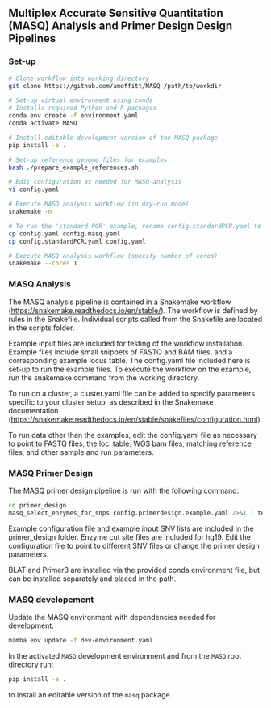 ## Multiplex Accurate Sensitive Quantitation (MASQ) Analysis and Primer Design Design Pipelines


### Set-up
```bash
# Clone workflow into working directory
git clone https://github.com/amoffitt/MASQ /path/to/workdir

# Set-up virtual environment using conda
# Installs required Python and R packages
conda env create -f environment.yaml
conda activate MASQ

# Install editable development version of the MASQ package
pip install -e .

# Set-up reference genome files for examples
bash ./prepare_example_references.sh

# Edit configuration as needed for MASQ analysis
vi config.yaml

# Execute MASQ analysis workflow (in dry-run mode)
snakemake -n

# To run the 'standard PCR' example, rename config.standardPCR.yaml to config.yaml
cp config.yaml config.masq.yaml 
cp config.standardPCR.yaml config.yaml

# Execute MASQ analysis workflow (specify number of cores)
snakemake --cores 1
```

### MASQ Analysis
The MASQ analysis pipeline is contained in a Snakemake workflow (https://snakemake.readthedocs.io/en/stable/). The workflow is defined by rules in the Snakefile. Individual scripts called from the Snakefile are located in the scripts folder. 

Example input files are included for testing of the workflow installation. Example files include small snippets of FASTQ and BAM files, and a corresponding example locus table. The config.yaml file included here is set-up to run the example files. To execute the workflow on the example, run the snakemake command from the working directory. 

To run on a cluster, a cluster.yaml file can be added to specify parameters specific to your cluster setup, as described in the Snakemake documentation (https://snakemake.readthedocs.io/en/stable/snakefiles/configuration.html). 

To run data other than the examples, edit the config.yaml file as necessary to point to FASTQ files, the loci table, WGS bam files, matching reference files, and other sample and run parameters. 


### MASQ Primer Design
The MASQ primer design pipeline is run with the following command: 

```bash
cd primer_design
masq_select_enzymes_for_snps config.primerdesign.example.yaml 2>&1 | tee log.primerdesign.txt
```

Example configuration file and example input SNV lists are included in the primer\_design folder. Enzyme cut site files are included for hg19. Edit the configuration file to point to different SNV files or change the primer design parameters. 

BLAT and Primer3 are installed via the provided conda environment file, but can be installed separately and placed in the path. 

### MASQ developement

Update the MASQ environment with dependencies needed for development:

```bash
mamba env update -f dev-environment.yaml
```

In the activated `MASQ` development environment and from the `MASQ` root
directory run:

```bash
pip install -e .
```

to install an editable version of the `masq` package.
